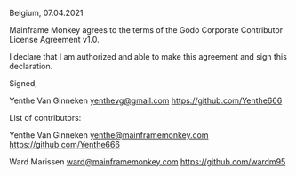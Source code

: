 Belgium, 07.04.2021

Mainframe Monkey agrees to the terms of the Godo Corporate Contributor License
Agreement v1.0.

I declare that I am authorized and able to make this agreement and sign this
declaration.

Signed, 

Yenthe Van Ginneken yenthevg@gmail.com https://github.com/Yenthe666

List of contributors:

Yenthe Van Ginneken yenthe@mainframemonkey.com https://github.com/Yenthe666

Ward Marissen ward@mainframemonkey.com https://github.com/wardm95
